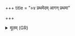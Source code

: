 +++
title = "०४ प्रथमेदम् आगन् प्रथमा"

+++
<details><summary>मूलम् (GR)</summary>

प्रथमेदम् आगन् प्रथमा दत्तेताद्  
यस्मिꣳल् लोके सद्य उ त्वा ददाति ।  
सैनं धेनो प्रथमा पारयासि  
श्रद्धया दत्ता परमे व्योमन् ॥
</details>